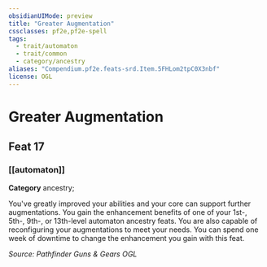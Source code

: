 ```yaml
---
obsidianUIMode: preview
title: "Greater Augmentation"
cssclasses: pf2e,pf2e-spell
tags:
  - trait/automaton
  - trait/common
  - category/ancestry
aliases: "Compendium.pf2e.feats-srd.Item.5FHLom2tpC0X3nbf"
license: OGL
---
```

# Greater Augmentation
## Feat 17
### [[automaton]]

**Category** ancestry; 




You've greatly improved your abilities and your core can support further augmentations. You gain the enhancement benefits of one of your 1st-, 5th-, 9th-, or 13th-level automaton ancestry feats. You are also capable of reconfiguring your augmentations to meet your needs. You can spend one week of downtime to change the enhancement you gain with this feat.

*Source: Pathfinder Guns & Gears*
*OGL*